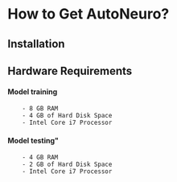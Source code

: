 # How to Get AutoNeuro?

## Installation

<script src="https://gist.github.com/nabeelfahmi12/5f1f53e0ac857b316c210b21adfccac7.js"></script>

## Hardware Requirements

#### Model training
        - 8 GB RAM
        - 4 GB of Hard Disk Space
        - Intel Core i7 Processor
        
#### Model testing"
        - 4 GB RAM
        - 2 GB of Hard Disk Space
        - Intel Core i7 Processor

